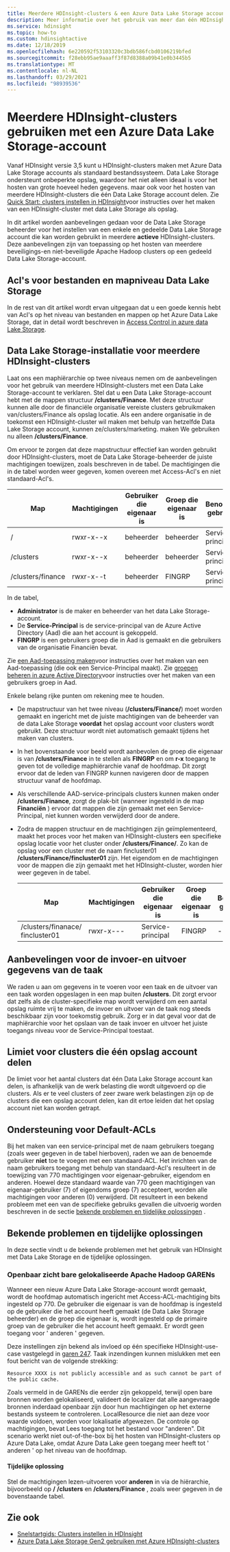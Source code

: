 ```yaml
---
title: Meerdere HDInsight-clusters & een Azure Data Lake Storage account
description: Meer informatie over het gebruik van meer dan één HDInsight-cluster met één Data Lake Storage account
ms.service: hdinsight
ms.topic: how-to
ms.custom: hdinsightactive
ms.date: 12/18/2019
ms.openlocfilehash: 6e220592f53103320c3bdb586fcbd0106219bfed
ms.sourcegitcommit: f28ebb95ae9aaaff3f87d8388a09b41e0b3445b5
ms.translationtype: MT
ms.contentlocale: nl-NL
ms.lasthandoff: 03/29/2021
ms.locfileid: "98939536"
---
```

# <a name="use-multiple-hdinsight-clusters-with-an-azure-data-lake-storage-account"></a>Meerdere HDInsight-clusters gebruiken met een Azure Data Lake Storage-account

Vanaf HDInsight versie 3,5 kunt u HDInsight-clusters maken met Azure Data Lake Storage accounts als standaard bestandssysteem.
Data Lake Storage ondersteunt onbeperkte opslag, waardoor het niet alleen ideaal is voor het hosten van grote hoeveel heden gegevens. maar ook voor het hosten van meerdere HDInsight-clusters die één Data Lake Storage account delen. Zie [Quick Start: clusters instellen in HDInsight](./hdinsight-hadoop-provision-linux-clusters.md)voor instructies over het maken van een HDInsight-cluster met data Lake Storage als opslag.

In dit artikel worden aanbevelingen gedaan voor de Data Lake Storage beheerder voor het instellen van een enkele en gedeelde Data Lake Storage account die kan worden gebruikt in meerdere **actieve** HDInsight-clusters. Deze aanbevelingen zijn van toepassing op het hosten van meerdere beveiligings-en niet-beveiligde Apache Hadoop clusters op een gedeeld Data Lake Storage-account.

## <a name="data-lake-storage-file-and-folder-level-acls"></a>Acl's voor bestanden en mapniveau Data Lake Storage

In de rest van dit artikel wordt ervan uitgegaan dat u een goede kennis hebt van Acl's op het niveau van bestanden en mappen op het Azure Data Lake Storage, dat in detail wordt beschreven in [Access Control in azure data Lake Storage](../data-lake-store/data-lake-store-access-control.md).

## <a name="data-lake-storage-setup-for-multiple-hdinsight-clusters"></a>Data Lake Storage-installatie voor meerdere HDInsight-clusters

Laat ons een maphiërarchie op twee niveaus nemen om de aanbevelingen voor het gebruik van meerdere HDInsight-clusters met een Data Lake Storage-account te verklaren. Stel dat u een Data Lake Storage-account hebt met de mappen structuur **/clusters/Finance**. Met deze structuur kunnen alle door de financiële organisatie vereiste clusters gebruikmaken van/clusters/Finance als opslag locatie. Als een andere organisatie in de toekomst een HDInsight-cluster wil maken met behulp van hetzelfde Data Lake Storage account, kunnen ze/clusters/marketing. maken We gebruiken nu alleen **/clusters/Finance**.

Om ervoor te zorgen dat deze mapstructuur effectief kan worden gebruikt door HDInsight-clusters, moet de Data Lake Storage-beheerder de juiste machtigingen toewijzen, zoals beschreven in de tabel. De machtigingen die in de tabel worden weer gegeven, komen overeen met Access-Acl's en niet standaard-Acl's.

|Map  |Machtigingen  |Gebruiker die eigenaar is  |Groep die eigenaar is  | Benoemde gebruiker | Benoemde gebruikers machtigingen | Benoemde groep | Benoemde groeps machtigingen |
|---------|---------|---------|---------|---------|---------|---------|---------|
|/ | rwxr-x--x  |beheerder |beheerder  |Service-principal |--x  |FINGRP   |r-x         |
|/clusters | rwxr-x--x |beheerder |beheerder |Service-principal |--x  |FINGRP |r-x         |
|/clusters/finance | rwxr-x--t |beheerder |FINGRP  |Service-principal |LSU  |-  |-     |

In de tabel,

- **Administrator** is de maker en beheerder van het data Lake Storage-account.
- De **Service-Principal** is de service-principal van de Azure Active Directory (Aad) die aan het account is gekoppeld.
- **FINGRP** is een gebruikers groep die in Aad is gemaakt en die gebruikers van de organisatie Financiën bevat.

Zie [een Aad-toepassing maken](../active-directory/develop/howto-create-service-principal-portal.md#register-an-application-with-azure-ad-and-create-a-service-principal)voor instructies over het maken van een Aad-toepassing (die ook een Service-Principal maakt). Zie [groepen beheren in azure Active Directory](../active-directory/fundamentals/active-directory-groups-create-azure-portal.md)voor instructies over het maken van een gebruikers groep in Aad.

Enkele belang rijke punten om rekening mee te houden.

- De mapstructuur van het twee niveau (**/clusters/Finance/**) moet worden gemaakt en ingericht met de juiste machtigingen van de beheerder van de data Lake Storage **voordat** het opslag account voor clusters wordt gebruikt. Deze structuur wordt niet automatisch gemaakt tijdens het maken van clusters.
- In het bovenstaande voor beeld wordt aanbevolen de groep die eigenaar is van **/clusters/Finance** in te stellen als **FINGRP** en om **r-x** toegang te geven tot de volledige maphiërarchie vanaf de hoofdmap. Dit zorgt ervoor dat de leden van FINGRP kunnen navigeren door de mappen structuur vanaf de hoofdmap.
- Als verschillende AAD-service-principals clusters kunnen maken onder **/clusters/Finance**, zorgt de plak-bit (wanneer ingesteld in de map **Financiën** ) ervoor dat mappen die zijn gemaakt met een Service-Principal, niet kunnen worden verwijderd door de andere.
- Zodra de mappen structuur en de machtigingen zijn geïmplementeerd, maakt het proces voor het maken van HDInsight-clusters een specifieke opslag locatie voor het cluster onder **/clusters/Finance/**. Zo kan de opslag voor een cluster met de naam fincluster01 **/clusters/Finance/fincluster01** zijn. Het eigendom en de machtigingen voor de mappen die zijn gemaakt met het HDInsight-cluster, worden hier weer gegeven in de tabel.

    |Map  |Machtigingen  |Gebruiker die eigenaar is  |Groep die eigenaar is  | Benoemde gebruiker | Benoemde gebruikers machtigingen | Benoemde groep | Benoemde groeps machtigingen |
    |---------|---------|---------|---------|---------|---------|---------|---------|
    |/clusters/finanace/ fincluster01 | rwxr-x---  |Service-principal |FINGRP  |- |-  |-   |-  |

## <a name="recommendations-for-job-input-and-output-data"></a>Aanbevelingen voor de invoer-en uitvoer gegevens van de taak

We raden u aan om gegevens in te voeren voor een taak en de uitvoer van een taak worden opgeslagen in een map buiten **/clusters**. Dit zorgt ervoor dat zelfs als de cluster-specifieke map wordt verwijderd om een aantal opslag ruimte vrij te maken, de invoer en uitvoer van de taak nog steeds beschikbaar zijn voor toekomstig gebruik. Zorg er in dat geval voor dat de maphiërarchie voor het opslaan van de taak invoer en uitvoer het juiste toegangs niveau voor de Service-Principal toestaat.

## <a name="limit-on-clusters-sharing-a-single-storage-account"></a>Limiet voor clusters die één opslag account delen

De limiet voor het aantal clusters dat één Data Lake Storage account kan delen, is afhankelijk van de werk belasting die wordt uitgevoerd op die clusters. Als er te veel clusters of zeer zware werk belastingen zijn op de clusters die een opslag account delen, kan dit ertoe leiden dat het opslag account niet kan worden getrapt.

## <a name="support-for-default-acls"></a>Ondersteuning voor Default-ACLs

Bij het maken van een service-principal met de naam gebruikers toegang (zoals weer gegeven in de tabel hierboven), raden we aan de benoemde gebruiker **niet** toe te voegen met een standaard-ACL. Het inrichten van de naam gebruikers toegang met behulp van standaard-Acl's resulteert in de toewijzing van 770 machtigingen voor eigenaar-gebruiker, eigendom en anderen. Hoewel deze standaard waarde van 770 geen machtigingen van eigenaar-gebruiker (7) of eigendoms groep (7) accepteert, worden alle machtigingen voor anderen (0) verwijderd. Dit resulteert in een bekend probleem met een van de specifieke gebruiks gevallen die uitvoerig worden beschreven in de sectie [bekende problemen en tijdelijke oplossingen](#known-issues-and-workarounds) .

## <a name="known-issues-and-workarounds"></a>Bekende problemen en tijdelijke oplossingen

In deze sectie vindt u de bekende problemen met het gebruik van HDInsight met Data Lake Storage en de tijdelijke oplossingen.

### <a name="publicly-visible-localized-apache-hadoop-yarn-resources"></a>Openbaar zicht bare gelokaliseerde Apache Hadoop GARENs

Wanneer een nieuw Azure Data Lake Storage-account wordt gemaakt, wordt de hoofdmap automatisch ingericht met Access-ACL-machtiging bits ingesteld op 770. De gebruiker die eigenaar is van de hoofdmap is ingesteld op de gebruiker die het account heeft gemaakt (de Data Lake Storage beheerder) en de groep die eigenaar is, wordt ingesteld op de primaire groep van de gebruiker die het account heeft gemaakt. Er wordt geen toegang voor ' anderen ' gegeven.

Deze instellingen zijn bekend als invloed op één specifieke HDInsight-use-case vastgelegd in [garen 247](https://hwxmonarch.atlassian.net/browse/YARN-247). Taak inzendingen kunnen mislukken met een fout bericht van de volgende strekking:

```output
Resource XXXX is not publicly accessible and as such cannot be part of the public cache.
```

Zoals vermeld in de GARENs die eerder zijn gekoppeld, terwijl open bare bronnen worden gelokaliseerd, valideert de localizer dat alle aangevraagde bronnen inderdaad openbaar zijn door hun machtigingen op het externe bestands systeem te controleren. LocalResource die niet aan deze voor waarde voldoen, worden voor lokalisatie afgewezen. De controle op machtigingen, bevat Lees toegang tot het bestand voor "anderen". Dit scenario werkt niet out-of-the-box bij het hosten van HDInsight-clusters op Azure Data Lake, omdat Azure Data Lake geen toegang meer heeft tot ' anderen ' op het niveau van de hoofdmap.

#### <a name="workaround"></a>Tijdelijke oplossing

Stel de machtigingen lezen-uitvoeren voor **anderen** in via de hiërarchie, bijvoorbeeld op **/** **/clusters** en **/clusters/Finance** , zoals weer gegeven in de bovenstaande tabel.

## <a name="see-also"></a>Zie ook

- [Snelstartgids: Clusters instellen in HDInsight](./hdinsight-hadoop-provision-linux-clusters.md)
- [Azure Data Lake Storage Gen2 gebruiken met Azure HDInsight-clusters](hdinsight-hadoop-use-data-lake-storage-gen2.md)